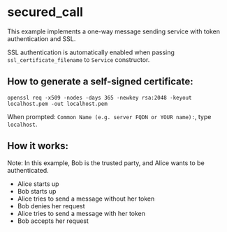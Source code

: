 # secured_call

This example implements a one-way message sending 
service with token authentication and SSL.

SSL authentication is automatically enabled when passing 
`ssl_certificate_filename` to `Service` constructor. 

## How to generate a self-signed certificate:

`openssl req -x509 -nodes -days 365 -newkey rsa:2048 -keyout localhost.pem -out localhost.pem`

When prompted: `Common Name (e.g. server FQDN or YOUR name):`,
type `localhost`.

## How it works:

Note: In this example, Bob is the trusted party, and
Alice wants to be authenticated.

- Alice starts up
- Bob starts up
- Alice tries to send a message without her token
- Bob denies her request
- Alice tries to send a message with her token
- Bob accepts her request
